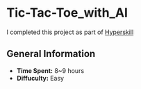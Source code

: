 # Tic-Tac-Toe_with_AI
I completed this project as part of [Hyperskill](https://hyperskill.org/projects/81)
## General Information
- **Time Spent:** 8~9 hours
- **Diffuculty:** Easy
